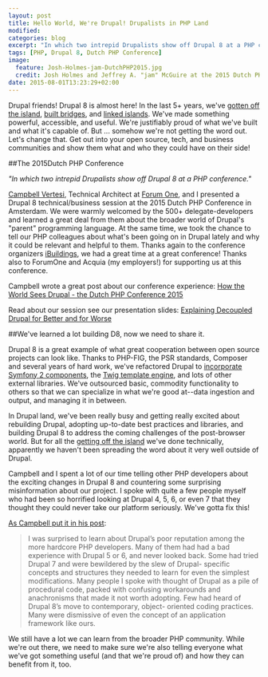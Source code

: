 ```yaml
---
layout: post
title: Hello World, We're Drupal! Drupalists in PHP Land
modified:
categories: blog
excerpt: "In which two intrepid Drupalists show off Drupal 8 at a PHP conference."
tags: [PHP, Drupal 8, Dutch PHP Conference]
image:
  feature: Josh-Holmes-jam-DutchPHP2015.jpg
  credit: Josh Holmes and Jeffrey A. "jam" McGuire at the 2015 Dutch PHP Conference, photo by jam.
date: 2015-08-01T13:23:29+02:00
---
```


Drupal friends! Drupal 8 is almost here! In the last 5+ years, we've [gotten off the island](http://www.garfieldtech.com/blog/off-the-island-2013), [built bridges](http://www.acquia.com/resources/podcasts/acquia-podcast-171-drupal-php-linking-islands-podcast-1), and [linked islands](http://www.acquia.com/resources/podcasts/acquia-podcast-172-drupal-php-linking-islands-podcast-2). We've made something powerful, accessible, and useful. We're justifiably proud of what we've built and what it's capable of. But ... somehow we're not getting the word out. Let's change that. Get out into your open source, tech, and business communities and show them what and who they could have on their side!

##The 2015Dutch PHP Conference

_"In which two intrepid Drupalists show off Drupal 8 at a PHP conference."_

[Campbell Vertesi](https://www.drupal.org/u/ohthehugemanatee), Technical Architect at [Forum One](http://forumone.com/), and I presented a Drupal 8 technical/business session at the 2015 Dutch PHP Conference in Amsterdam. We were warmly welcomed by the 500+ delegate-developers and learned a great deal from them about the broader world of Drupal's "parent" programming language. At the same time, we took the chance to tell our PHP colleagues about what's been going on in Drupal lately and why it could be relevant and helpful to them. Thanks again to the conference organizers [iBuildings](http://www.ibuildings.nl/), we had a great time at a great conference! Thanks also to ForumOne and Acquia (my employers!) for supporting us at this conference.

Campbell wrote a great post about our conference experience: [How the World Sees Drupal - the Dutch PHP Conference 2015](https://ohthehugemanatee.org/blog/2015/06/27/dutch-php-conference-2015/)

Read about our session see our presentation slides: [Explaining Decoupled Drupal for Better and for Worse](http://horncologne.github.io/blog/explaining-decoupled-drupal-for-better-and-for-worse/)

##We've learned a lot building D8, now we need to share it.

Drupal 8 is a great example of what great cooperation between open source projects can look like. Thanks to PHP-FIG, the PSR standards, Composer and several years of hard work, we've refactored Drupal to [incorporate Symfony 2 components](http://symfony.com/projects/drupal), the [Twig template engine](http://twig.sensiolabs.org/), and lots of other external libraries. We've outsourced basic, commodity functionality to others so that we can specialize in what we're good at--data ingestion and output, and managing it in between.

In Drupal land, we've been really busy and getting really excited about rebuilding Drupal, adopting up-to-date best practices and libraries, and building Drupal 8 to address the coming challenges of the post-browser world. But for all the [getting off the island](http://www.garfieldtech.com/blog/off-the-island-2013) we've done technically, apparently we haven't been spreading the word about it very well outside of Drupal.

Campbell and I spent a lot of our time telling other PHP developers about the exciting changes in Drupal 8 and countering some surprising misinformation about our project. I spoke with quite a few people myself who had been so horrified looking at Drupal 4, 5, 6, or even 7 that they thought they could never take our platform seriously. We've gotta fix this!

[As Campbell put it in his post](https://ohthehugemanatee.org/blog/2015/06/27/dutch-php-conference-2015/):

> I was surprised to learn about Drupal’s poor reputation among
> the more hardcore PHP developers. Many of them had had a bad
> experience with Drupal 5 or 6, and never looked back. Some had
> tried Drupal 7 and were bewildered by the slew of Drupal-
> specific concepts and structures they needed to learn for even
> the simplest modifications. Many people I spoke with thought
> of Drupal as a pile of procedural code, packed with confusing
> workarounds and anachronisms that made it not worth adopting.
> Few had heard of Drupal 8’s move to contemporary, object-
> oriented coding practices. Many were dismissive of even the
> concept of an application framework like ours.

We still have a lot we can learn from the broader PHP community. While we're out there, we need to make sure we're also telling everyone what we've got something useful (and that we're proud of) and how they can benefit from it, too.
